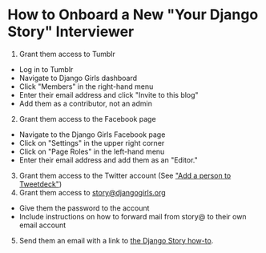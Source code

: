 # How to Onboard a New "Your Django Story" Interviewer 

1. Grant them access to Tumblr 
  - Log in to Tumblr 
  - Navigate to Django Girls dashboard 
  - Click "Members" in the right-hand menu 
  - Enter their email address and click "Invite to this blog"
  - Add them as a contributor, not an admin  
2. Grant them access to the Facebook page
  - Navigate to the Django Girls Facebook page 
  - Click on "Settings" in the upper right corner 
  - Click on "Page Roles" in the left-hand menu 
  - Enter their email address and add them as an "Editor." 
3. Grant them access to the Twitter account (See ["Add a person to Tweetdeck"](add-to-twitter.md)) 
4. Grant them access to story@djangogirls.org 
  - Give them the password to the account 
  - Include instructions on how to forward mail from story@ to their own email account 
5. Send them an email with a link to [the Django Story how-to](story.md). 
